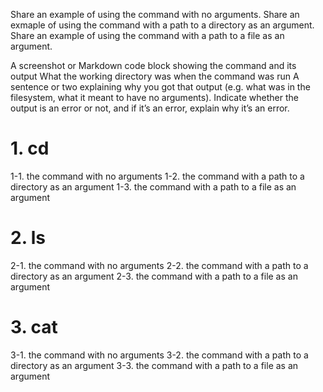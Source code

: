 Share an example of using the command with no arguments.
Share an exmaple of using the command with a path to a directory as an argument.
Share an example of using the command with a path to a file as an argument.

A screenshot or Markdown code block showing the command and its output
What the working directory was when the command was run
A sentence or two explaining why you got that output (e.g. what was in the filesystem, what it meant to have no arguments).
Indicate whether the output is an error or not, and if it’s an error, explain why it’s an error.

# 1. cd
  1-1. the command with no arguments
  1-2. the command with a path to a directory as an argument
  1-3. the command with a path to a file as an argument

# 2. ls
   2-1. the command with no arguments
   2-2. the command with a path to a directory as an argument
   2-3. the command with a path to a file as an argument

# 3. cat
   3-1. the command with no arguments
   3-2. the command with a path to a directory as an argument
   3-3. the command with a path to a file as an argument
